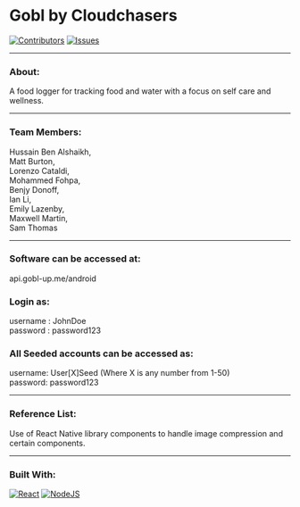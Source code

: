 # Gobl by Cloudchasers
[![Contributors][contributors-shield]][contributors-url]
[![Issues][issues-shield]][issues-url]   

---

### About:   
A food logger for tracking food and water with a focus on self care and wellness.   

---   
 
### Team Members:
Hussain Ben Alshaikh,  
Matt Burton,  
Lorenzo Cataldi,  
Mohammed Fohpa,  
Benjy Donoff,  
Ian Li,  
Emily Lazenby,  
Maxwell Martin,  
Sam Thomas

---

### Software can be accessed at:   
api.gobl-up.me/android

### Login as:   
username : JohnDoe    
password : password123   

### All Seeded accounts can be accessed as:  
username: User[X]Seed (Where X is any number from 1-50)  
password: password123   

---

### Reference List:
Use of React Native library components to handle image compression and certain components.

---
### Built With:
[![React][React.js]][React-url]
[![NodeJS][Node.js]][Node-url]

[React.js]: https://img.shields.io/badge/React-20232A?style=for-the-badge&logo=react&logoColor=61DAFB
[React-url]: https://reactjs.org/

[Node.js]: https://img.shields.io/badge/Node.js-43853D?style=for-the-badge&logo=node.js&logoColor=white
[Node-url]: https://nodejs.org/

[contributors-shield]: https://img.shields.io/github/contributors/maxwelltyreece/CloudChasers.svg?style=for-the-badge
[contributors-url]: https://github.com/maxwelltyreece/CloudChasers/graphs/contributors

[issues-shield]: https://img.shields.io/github/issues/maxwelltyreece/CloudChasers.svg?style=for-the-badge

[issues-url]: https://github.com/maxwelltyreece/CloudChasers/issues
